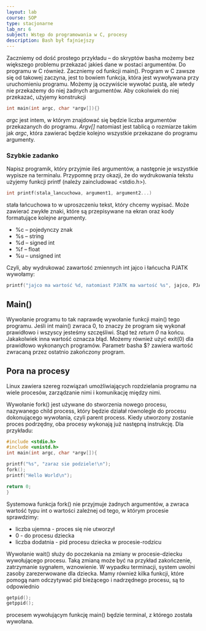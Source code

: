 ```yaml
---
layout: lab
course: SOP
type: stacjonarne
lab_nr: 6
subject: Wstęp do programowania w C, procesy
description: Bash był fajniejszy
---
```


Zaczniemy od dość prostego przykładu – do skryptów basha możemy bez większego problemu przekazać jakieś dane w postaci argumentów. Do programu w C również. Zaczniemy od funkcji main(). Program w C zawsze się od takowej zaczyna, jest to bowiem funkcja, która jest wywoływana przy uruchomieniu programu. Możemy ją oczywiście wywołać pustą, ale wtedy nie przekażemy do niej żadnych argumentów. Aby cokolwiek do niej przekazać, użyjemy konstrukcji
```c
int main(int argc, char *argv[]){}
```
*argc* jest intem, w którym znajdować się będzie liczba argumentów przekazanych do programu. *Argv[]* natomiast jest tablicą o rozmiarze takim jak *argc*, która zawierać będzie kolejno wszystkie przekazane do programu argumenty.

### Szybkie zadanko
Napisz programik, który przyjmie ileś argumentów, a następnie je wszystkie wypisze na terminalu. Przypomnę przy okazji, że do wydrukowania tekstu użyjemy funkcji printf (należy zaincludować <stdio.h>).

```c
int printf(stala_lancuchowa, argument1, argument2...)
```
stała łańcuchowa to w uproszczeniu tekst, który chcemy wypisać. Może zawierać zwykłe znaki, które są przepisywane na ekran oraz kody formatujące kolejne argumenty.
- %c – pojedynczy znak
- %s – string
- %d – signed int
- %f – float
- %u – unsigned int

Czyli, aby wydrukować zawartość zmiennych int jajco i łańcucha PJATK wywołamy:

```c
printf("jajco ma wartość %d, natomiast PJATK ma wartość %s", jajco, PJATK)
```

## Main()
Wywołanie programu to tak naprawdę wywołanie funkcji main() tego programu. Jeśli int main() zwraca 0, to znaczy że program się wykonał prawidłowo i wszyscy jesteśmy szczęśliwi. Stąd też *return 0* na końcu. Jakakolwiek inna wartość oznacza błąd. Możemy również użyć exit(0) dla prawidłowo wykonanych programów. Parametr basha $? zawiera wartość zwracaną przez ostatnio zakończony program.

## Pora na procesy

Linux zawiera szereg rozwiązań umożliwiających rozdzielania programu na wiele procesów, zarządzanie nimi i komunikację między nimi.

Wywołanie fork() jest używane do stworzenia nowego procesu, nazywanego child process, który będzie działał równolegle do procesu dokonującego wywołania, czyli parent process. Kiedy utworzony zostanie proces podrzędny, oba procesy wykonają już następną instrukcję. Dla przykładu:

```c
#include <stdio.h>
#include <unistd.h>
int main(int argc, char *argv[]){

printf("%s", "zaraz sie podziele!\n");
fork();
printf("Hello World\n");

return 0;
}
```

Systemowa funkcja fork() nie przyjmuje żadnych argumentów, a zwraca wartość typu int o wartości zależnej od tego, w którym procesie sprawdzimy:
- liczba ujemna - proces się nie utworzył
- 0 - do procesu dziecka
- liczba dodatnia - pid procesu dziecka w procesie-rodzicu

Wywołanie wait() służy do poczekania na zmiany w procesie-dziecku wywołującego procesu. Taką zmianą może być na przykład zakończenie, zatrzymanie sygnałem, wznowienie. W wypadku terminacji, system uwolni zasoby zarezerwowane dla dziecka.
Mamy również kilka funkcji, które pomogą nam odczytywać pid bieżącego i nadrzędnego procesu, są to odpowiednio

```c
getpid();
getppid();
```

procesem wywołującym funkcję main() będzie terminal, z którego została wywołana.


